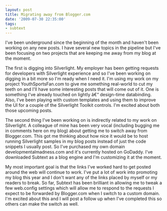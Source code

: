 ```yaml
---
layout: post
title: Migrating away from Blogger.com
date: '2009-07-30 22:35:00'
tags:
- subtext
---
```


I've been underground since the beginning of the month and haven't been working on any new posts. I have several new topics in the pipeline but I've been focusing on two projects that are keeping me away from my blog at the moment. 

The first is digging into Silverlight. My employer has been getting requests for developers with Silverlight experience and so I've been working on digging in a bit more so I'm ready when I need it. I'm using my work on my project YouthSportsFan.com to give me something real-world to cut my teeth on and I'll have some interesting posts that will come out of it. One is something I've already touched on lightly â€“ design-time databinding. Also, I've been playing with custom templates and using them to improve the UI for a couple of the Silverlight Toolkit controls. I'm excited about both those upcoming posts.

The second thing I've been working on is indirectly related to my work on Silverlight. A colleague of mine has been very vocal (including bugging me in comments here on my blog) about getting me to switch away from Blogger.com. This got me thinking about how nice it would be to host running Silverlight samples in my blog posts instead of just the code snippets I usually post. So I've purchased my own domain developmentalmadness.com and it's currently hosted on GoDaddy. I've downloaded Subtext as a blog engine and I'm customizing it at the moment. 

My most important goal is that the links I've worked hard to get posted around the web will continue to work. I've put a lot of work into promoting my blog this year and I don't want any of the links placed by myself or my readers to break. So far, Subtext has been brilliant in allowing me to tweak a few web.config settings which will allow me to respond to the requests I expect to be forwarded by Blogger.com when I switch to a custom domain. I'm excited about this and I will post a follow up when I've completed this so others can make the switch as well.